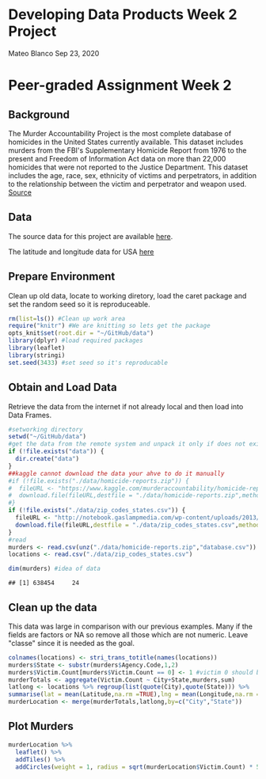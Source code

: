 Developing Data Products Week 2 Project
================
Mateo Blanco
Sep 23, 2020

Peer-graded Assignment Week 2
=============================

Background
----------

The Murder Accountability Project is the most complete database of homicides in the United States currently available. This dataset includes murders from the FBI's Supplementary Homicide Report from 1976 to the present and Freedom of Information Act data on more than 22,000 homicides that were not reported to the Justice Department. This dataset includes the age, race, sex, ethnicity of victims and perpetrators, in addition to the relationship between the victim and perpetrator and weapon used. [Source](https://www.kaggle.com/murderaccountability/homicide-reports)

Data
----

The source data for this project are available [here](https://www.kaggle.com/murderaccountability/homicide-reports/downloads/homicide-reports.zip).

The latitude and longitude data for USA [here](http://notebook.gaslampmedia.com/wp-content/uploads/2013/08/zip_codes_states.csv)

Prepare Environment
-------------------

Clean up old data, locate to working diretory, load the caret package and set the random seed so it is reproduceable.

``` r
rm(list=ls()) #Clean up work area
require("knitr") #We are knitting so lets get the package
opts_knit$set(root.dir = "~/GitHub/data")
library(dplyr) #load required packages
library(leaflet)
library(stringi)
set.seed(3433) #set seed so it's reproducable
```

Obtain and Load Data
--------------------

Retrieve the data from the internet if not already local and then load into Data Frames.

``` r
#setworking directory
setwd("~/GitHub/data")
#get the data from the remote system and unpack it only if does not exist
if (!file.exists("data")) {
  dir.create("data")
}
##kaggle cannot download the data your ahve to do it manually
#if (!file.exists("./data/homicide-reports.zip")) {
#  fileURL <- "https://www.kaggle.com/murderaccountability/homicide-reports/downloads/homicide-reports.zip"
#  download.file(fileURL,destfile = "./data/homicide-reports.zip",method="libcurl")
#}
if (!file.exists("./data/zip_codes_states.csv")) {
  fileURL <- "http://notebook.gaslampmedia.com/wp-content/uploads/2013/08/zip_codes_states.csv"
  download.file(fileURL,destfile = "./data/zip_codes_states.csv",method="libcurl")
}
#read
murders <- read.csv(unz("./data/homicide-reports.zip","database.csv"))
locations <- read.csv("./data/zip_codes_states.csv")

dim(murders) #idea of data
```

    ## [1] 638454     24

Clean up the data
-----------------

This data was large in comparison with our previous examples. Many if the fields are factors or NA so remove all those which are not numeric. Leave "classe" since it is needed as the goal.

``` r
colnames(locations) <- stri_trans_totitle(names(locations))
murders$State <- substr(murders$Agency.Code,1,2)
murders$Victim.Count[murders$Victim.Count == 0] <- 1 #victim 0 should be 1
murderTotals <- aggregate(Victim.Count ~ City+State,murders,sum)
latlong <- locations %>% regroup(list(quote(City),quote(State))) %>%
summarise(lat = mean(Latitude,na.rm =TRUE),lng = mean(Longitude,na.rm =TRUE))
murderLocation <- merge(murderTotals,latlong,by=c("City","State"))
```

Plot Murders
------------

``` r
murderLocation %>%  
  leaflet() %>%
  addTiles() %>%
  addCircles(weight = 1, radius = sqrt(murderLocation$Victim.Count) * 5000)
```
